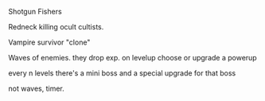 Shotgun Fishers

Redneck killing ocult cultists.

Vampire survivor "clone"

Waves of enemies. they drop exp. on levelup choose or upgrade a powerup

every n levels there's a mini boss and a special upgrade for that boss

not waves, timer.
